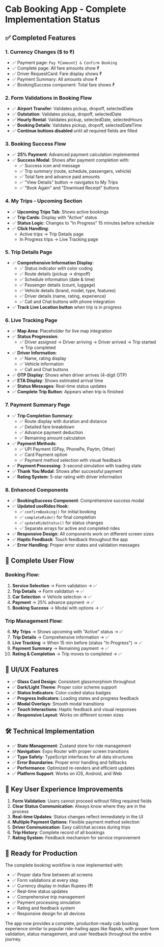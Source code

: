 # Cab Booking App - Complete Implementation Status

## ✅ Completed Features

### 1. Currency Changes ($ to ₹)
- ✅ Payment page: `Pay ₹{amount} & Confirm Booking`
- ✅ Complete page: All fare amounts show ₹
- ✅ Driver RequestCard: Fare display shows ₹
- ✅ Payment Summary: All amounts show ₹
- ✅ BookingSuccess component: Total fare shows ₹

### 2. Form Validations in Booking Flow
- ✅ **Airport Transfer**: Validates pickup, dropoff, selectedDate
- ✅ **Outstation**: Validates pickup, dropoff, selectedDate  
- ✅ **Hourly Rental**: Validates pickup, selectedDate, selectedHours
- ✅ **Booking Details**: Validates pickup, dropoff, selectedDateTime
- ✅ **Continue buttons disabled** until all required fields are filled

### 3. Booking Success Flow
- ✅ **25% Payment**: Advanced payment calculation implemented
- ✅ **Success Modal**: Shows after payment completion with:
  - ✅ Success icon and message
  - ✅ Trip summary (route, schedule, passengers, vehicle)
  - ✅ Total fare and advance paid amounts
  - ✅ "View Details" button -> navigates to My Trips
  - ✅ "Book Again" and "Download Receipt" buttons

### 4. My Trips - Upcoming Section
- ✅ **Upcoming Trips Tab**: Shows active bookings
- ✅ **Trip Cards**: Display with "Active" status
- ✅ **Status Logic**: Changes to "In Progress" 15 minutes before schedule
- ✅ **Click Handling**: 
  - Active trips -> Trip Details page
  - In Progress trips -> Live Tracking page

### 5. Trip Details Page
- ✅ **Comprehensive Information Display**:
  - ✅ Status indicator with color coding
  - ✅ Route details (pickup → dropoff)
  - ✅ Schedule information (date & time)
  - ✅ Passenger details (count, luggage)
  - ✅ Vehicle details (brand, model, type, features)
  - ✅ Driver details (name, rating, experience)
  - ✅ Call and Chat buttons with phone integration
- ✅ **Track Live Location button** when trip is in progress

### 6. Live Tracking Page
- ✅ **Map Area**: Placeholder for live map integration
- ✅ **Status Progression**: 
  - ✅ Driver assigned → Driver arriving → Driver arrived → Trip started → Trip completed
- ✅ **Driver Information**:
  - ✅ Name, rating display
  - ✅ Vehicle information
  - ✅ Call and Chat buttons
- ✅ **OTP Display**: Shows when driver arrives (4-digit OTP)
- ✅ **ETA Display**: Shows estimated arrival time
- ✅ **Status Messages**: Real-time status updates
- ✅ **Complete Trip Button**: Appears when trip is finished

### 7. Payment Summary Page
- ✅ **Trip Completion Summary**:
  - ✅ Route display with duration and distance
  - ✅ Detailed fare breakdown
  - ✅ Advance payment deduction
  - ✅ Remaining amount calculation
- ✅ **Payment Methods**:
  - ✅ UPI Payment (GPay, PhonePe, Paytm, Other)
  - ✅ Card Payment option
  - ✅ Payment method selection with visual feedback
- ✅ **Payment Processing**: 3-second simulation with loading state
- ✅ **Thank You Modal**: Shows after successful payment
- ✅ **Rating System**: 5-star rating with driver information

### 8. Enhanced Components
- ✅ **BookingSuccess Component**: Comprehensive success modal
- ✅ **Updated useRides Hook**: 
  - ✅ `confirmBooking()` for initial booking
  - ✅ `completeRide()` for final completion
  - ✅ `updateRideStatus()` for status changes
  - ✅ Separate arrays for active and completed rides
- ✅ **Responsive Design**: All components work on different screen sizes
- ✅ **Haptic Feedback**: Touch feedback throughout the app
- ✅ **Error Handling**: Proper error states and validation messages

## 🔄 Complete User Flow

### Booking Flow:
1. **Service Selection** → Form validation → ✅
2. **Trip Details** → Form validation → ✅  
3. **Car Selection** → Vehicle selection → ✅
4. **Payment** → 25% advance payment → ✅
5. **Booking Success** → Modal with options → ✅

### Trip Management Flow:
6. **My Trips** → Shows upcoming with "Active" status → ✅
7. **Trip Details** → Comprehensive information → ✅
8. **Live Tracking** → When 15 min before (status "In Progress") → ✅
9. **Payment Summary** → Remaining payment → ✅
10. **Rating & Completion** → Trip moves to completed → ✅

## 🎨 UI/UX Features

- ✅ **Glass Card Design**: Consistent glassmorphism throughout
- ✅ **Dark/Light Theme**: Proper color scheme support
- ✅ **Status Indicators**: Color-coded status badges
- ✅ **Progress Indicators**: Loading states and progress feedback
- ✅ **Modal Overlays**: Smooth modal transitions
- ✅ **Touch Interactions**: Haptic feedback and visual responses
- ✅ **Responsive Layout**: Works on different screen sizes

## 🛠 Technical Implementation

- ✅ **State Management**: Zustand store for ride management
- ✅ **Navigation**: Expo Router with proper screen transitions  
- ✅ **Type Safety**: TypeScript interfaces for all data structures
- ✅ **Error Boundaries**: Proper error handling and fallbacks
- ✅ **Performance**: Optimized re-renders and efficient updates
- ✅ **Platform Support**: Works on iOS, Android, and Web

## 📱 Key User Experience Improvements

1. **Form Validation**: Users cannot proceed without filling required fields
2. **Clear Status Communication**: Always know where they are in the process
3. **Real-time Updates**: Status changes reflect immediately in the UI
4. **Multiple Payment Options**: Flexible payment method selection
5. **Driver Communication**: Easy call/chat access during trips
6. **Trip History**: Complete record of all bookings
7. **Rating System**: Feedback mechanism for service improvement

## 🚀 Ready for Production

The complete booking workflow is now implemented with:
- ✅ Proper data flow between all screens
- ✅ Form validations at every step
- ✅ Currency display in Indian Rupees (₹)
- ✅ Real-time status updates
- ✅ Comprehensive trip management
- ✅ Payment processing simulation
- ✅ Rating and feedback system
- ✅ Responsive design for all devices

The app now provides a complete, production-ready cab booking experience similar to popular ride-hailing apps like Rapido, with proper form validation, status management, and user feedback throughout the entire journey.